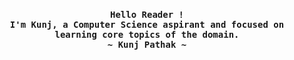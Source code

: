 <p align="center"><br>
  <samp>
    <b>
      Hello Reader !
     <br>
        I'm Kunj, a  Computer Science aspirant and focused on learning core topics of the domain.
    </b>
    <br>
     <b>
        ~ Kunj Pathak ~
      </b>
    </samp>
</p>
